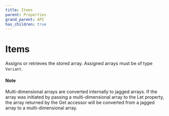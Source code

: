 ```yaml
---
title: Items
parent: Properties
grand_parent: API
has_children: true 
---
```


# Items

Assigns or retrieves the stored array. Assigned arrays must be of type `Variant`.

#### Note
Multi-dimensional arrays are converted internally to jagged arrays. If the array was initiated by passing a multi-dimensional array to the Let property, the array returned by the Get accessor will be converted from a jagged array to a multi-dimensional array.
